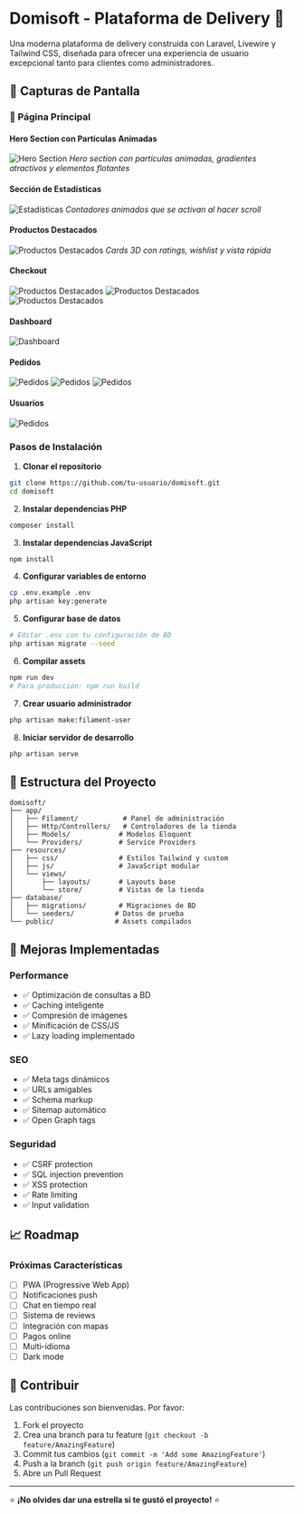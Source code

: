 # Domisoft - Plataforma de Delivery 🚀

Una moderna plataforma de delivery construida con Laravel, Livewire y Tailwind CSS, diseñada para ofrecer una experiencia de usuario excepcional tanto para clientes como administradores.

## 📸 Capturas de Pantalla

### 🎨 Página Principal

#### Hero Section con Partículas Animadas
![Hero Section](screenshots/01-homepage-hero-section.png)
*Hero section con partículas animadas, gradientes atractivos y elementos flotantes*

#### Sección de Estadísticas
![Estadísticas](screenshots/02-homepage-stats-section.png)
*Contadores animados que se activan al hacer scroll*

#### Productos Destacados
![Productos Destacados](screenshots/03-homepage-featured-products.png)
*Cards 3D con ratings, wishlist y vista rápida*

#### Checkout
![Productos Destacados](screenshots/04-homepage-featured-products.png)
![Productos Destacados](screenshots/10-image.png)
![Productos Destacados](screenshots/11-image.png)


#### Dashboard
![Dashboard](screenshots/05-image.png)

#### Pedidos
![Pedidos](screenshots/06-image.png)
![Pedidos](screenshots/07-image.png)
![Pedidos](screenshots/08-image.png)

#### Usuarios
![Pedidos](screenshots/09-image.png)

### Pasos de Instalación

1. **Clonar el repositorio**
```bash
git clone https://github.com/tu-usuario/domisoft.git
cd domisoft
```

2. **Instalar dependencias PHP**
```bash
composer install
```

3. **Instalar dependencias JavaScript**
```bash
npm install
```

4. **Configurar variables de entorno**
```bash
cp .env.example .env
php artisan key:generate
```

5. **Configurar base de datos**
```bash
# Editar .env con tu configuración de BD
php artisan migrate --seed
```

6. **Compilar assets**
```bash
npm run dev
# Para producción: npm run build
```

7. **Crear usuario administrador**
```bash
php artisan make:filament-user
```

8. **Iniciar servidor de desarrollo**
```bash
php artisan serve
```

## 🔧 Estructura del Proyecto

```
domisoft/
├── app/
│   ├── Filament/           # Panel de administración
│   ├── Http/Controllers/   # Controladores de la tienda
│   ├── Models/            # Modelos Eloquent
│   └── Providers/         # Service Providers
├── resources/
│   ├── css/               # Estilos Tailwind y custom
│   ├── js/                # JavaScript modular
│   └── views/
│       ├── layouts/       # Layouts base
│       └── store/         # Vistas de la tienda
├── database/
│   ├── migrations/        # Migraciones de BD
│   └── seeders/          # Datos de prueba
└── public/               # Assets compilados
```

## 🎯 Mejoras Implementadas

### Performance
- ✅ Optimización de consultas a BD
- ✅ Caching inteligente
- ✅ Compresión de imágenes
- ✅ Minificación de CSS/JS
- ✅ Lazy loading implementado

### SEO
- ✅ Meta tags dinámicos
- ✅ URLs amigables
- ✅ Schema markup
- ✅ Sitemap automático
- ✅ Open Graph tags

### Seguridad
- ✅ CSRF protection
- ✅ SQL injection prevention
- ✅ XSS protection
- ✅ Rate limiting
- ✅ Input validation

## 📈 Roadmap

### Próximas Características
- [ ] PWA (Progressive Web App)
- [ ] Notificaciones push
- [ ] Chat en tiempo real
- [ ] Sistema de reviews
- [ ] Integración con mapas
- [ ] Pagos online
- [ ] Multi-idioma
- [ ] Dark mode

## 🤝 Contribuir

Las contribuciones son bienvenidas. Por favor:

1. Fork el proyecto
2. Crea una branch para tu feature (`git checkout -b feature/AmazingFeature`)
3. Commit tus cambios (`git commit -m 'Add some AmazingFeature'`)
4. Push a la branch (`git push origin feature/AmazingFeature`)
5. Abre un Pull Request



---

⭐ **¡No olvides dar una estrella si te gustó el proyecto!** ⭐
